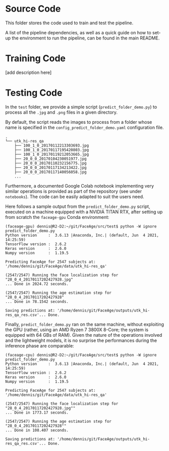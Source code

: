 # Source Code

This folder stores the code used to train and test the pipeline.

A list of the pipeline dependencies, as well as a quick guide on how to set-up the environment to run the pipeline, can be found in the main README.


# Training Code

[add description here]

# Testing Code

In the `test` folder, we provide a simple script (`predict_folder_demo.py`) to process all the `.jpg` and `.png` files in a given directory.

By default, the script reads the images to process from a folder whose name is specified in the `config_predict_folder_demo.yaml` configuration file.


```
.
└── utk_hi-res_qa
    ├── 100_1_0_20170112213303693.jpg
    ├── 100_1_0_20170117195420803.jpg
    ├── 100_1_0_20170119212053665.jpg
    ├── 20_0_0_20170104230051977.jpg
    ├── 20_0_0_20170110232156775.jpg
    ├── 20_0_0_20170117134213422.jpg
    ├── 20_0_0_20170117140056058.jpg
    ...
```

Furthermore, a documented Google Colab notebook implementing very similar operations is provided as part of the repository (see under `notebooks`). The code can be easily adapted to suit the users need.

Here follows a sample output from the `predict_folder_demo.py` script, executed on a machine equipped with a NVIDIA TITAN RTX, after setting up from scratch the `faceage-gpu` Conda environment:

```
(faceage-gpu) dennis@R2-D2:~/git/FaceAge/src/test$ python -W ignore predict_folder_demo.py 
Python version     :  3.6.13 |Anaconda, Inc.| (default, Jun  4 2021, 14:25:59) 
TensorFlow version :  2.6.2
Keras version      :  2.6.0
Numpy version      :  1.19.5

Predicting FaceAge for 2547 subjects at: '/home/dennis/git/FaceAge/data/utk_hi-res_qa'

(2547/2547) Running the face localization step for "28_0_4_20170117202427928.jpg"
... Done in 2024.72 seconds.

(2547/2547) Running the age estimation step for "28_0_4_20170117202427928"
... Done in 78.1542 seconds.

Saving predictions at: '/home/dennis/git/FaceAge/outputs/utk_hi-res_qa_res.csv'... Done.
```

Finally, `predict_folder_demo.py` ran on the same machine, without exploiting the GPU (rather, using an AMD Ryzen 7 3800X 8-Core; the system is equipped with 64 GBs of RAM). Given the nature of the operations involved and the lightweight models, it is no surprise the performances during the inference phase are comparable:

```
(faceage-cpu) dennis@R2-D2:~/git/FaceAge/src/test$ python -W ignore predict_folder_demo.py 
Python version     :  3.6.13 |Anaconda, Inc.| (default, Jun  4 2021, 14:25:59) 
TensorFlow version :  2.6.2
Keras version      :  2.6.0
Numpy version      :  1.19.5

Predicting FaceAge for 2547 subjects at: '/home/dennis/git/FaceAge/data/utk_hi-res_qa'

(2547/2547) Running the face localization step for "28_0_4_20170117202427928.jpg""
... Done in 1773.17 seconds.

(2547/2547) Running the age estimation step for "28_0_4_20170117202427928""
... Done in 108.407 seconds.

Saving predictions at: '/home/dennis/git/FaceAge/outputs/utk_hi-res_qa_res.csv'... Done.
```